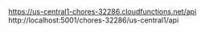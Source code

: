 https://us-central1-chores-32286.cloudfunctions.net/api
http://localhost:5001/chores-32286/us-central1/api
